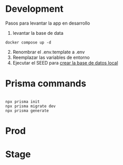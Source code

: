 # Development

Pasos para levantar la app en desarrollo

1. levantar la base de data

```
docker compose up -d
```

2. Renombrar el .env.template a .env
3. Reemplazar las variables de entorno
4. Ejecutar el SEED para [crear la base de datos local](localhost:3000/api/seed)

# Prisma commands

```

npx prisma init
npx prisma migrate dev
npx prisma generate

```

# Prod

# Stage
